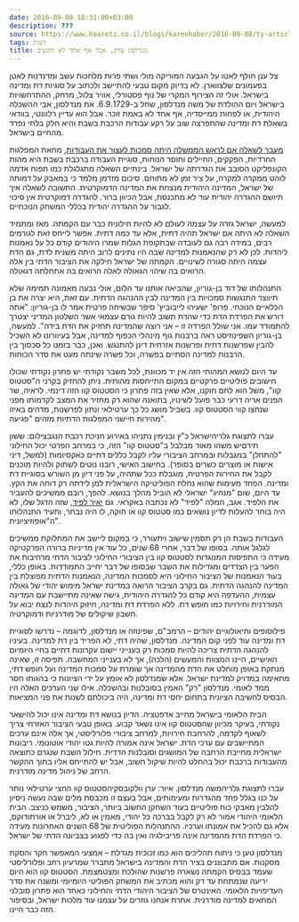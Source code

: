 ```yaml
---
date: 2016-09-08 18:31:00+03:00
description: ???
source: https://www.haaretz.co.il/blogs/karenhaber/2016-09-08/ty-article/0000017f-f8d3-d318-afff-fbf346c20000
tags: דעות
title: מנדלסון צדק, אבל אף אחד לא הקשיב
---
```


צל ענן חולף לאטו על הגבעה המוריקה מולי ושתי פרות מלחכות עשב ומדנדנות לאטן בפעמונים שלצווארן. לא בדיוק מקום טבעי להתיישב ולכתוב על סוגיות דת ומדינה בישראל. אולי זה הצירוף המקרי של נוף פסטורלי, אוויר צלול, מרחק, ההתרחשויות בישראל ויום ההולדת של משה מנדלסון, שחל ב-6.9.1729. את מנדלסון, אבי ההשכלה היהודית, או לפחות ממייסדיה, אף אחד לא באמת זוכר. אבל הוא עדיין רלוונטי, בוודאי בשאלת דת ומדינה שהתפרצה שוב על רקע עבודות הרכבת בשבת והיא חלק בלתי נפרד מהחיים בישראל. 

[מעבר לשאלה אם לראש הממשלה היתה סמכות לעצור את העבודות](/news/politi/2016-09-06/ty-article/0000017f-dc21-db5a-a57f-dc6b2a150000), מחאת המפלגות החרדיות, הפקקים, החיילים וחוסר הנוחות, סוגיית העבודה ברכבת בשבת היא מהות הקונפליקט הסובב את הגדרתה של ישראל. בינתיים השאלה מתגלגלת כמו תפוח אדמה לוהט ממקרה למקרה, על ציר זמן לא מתוחם. סיכום מזדמן מלמד כי במאבק על דמותה של ישראל, המדינה היהודית מנצחת את המדינה הדמוקרטית. התשובה לשאלה איך תיושם ההגדרה יהודית עוד לא מתכנסת, אבל הכיוון ברור. להגדרה דמוקרטית אין סיכוי לגבור על ההגדרה יהודית בכללי המשחק הנוכחיים. 

למעשה, ישראל גזרה על עצמה לעולם לא להיות חילונית כבר עם הקמתה. מאז ומתמיד השאלה לא היתה אם ישראל תהיה דתית, אלא עד כמה דתית. אפשר לייחס זאת לגורמים רבים, במידה רבה גם לעובדה שבתקופת הגלות שמרו היהודים קודם כל על נאמנות ליהדות. לכן לא רק שהנאמנות למדינה שבה היו נתינים לרוב היתה משנית לדת, גם הדת עצמה היתה סגורה לשינויים. הקמתה של ישראל חילקה את הציבור הדתי בין אלה הרואים בה שיהוי הגאולה לאלה הרואים בה אתחלתה דגאולה. 

התנהלותו של דוד בן-גוריון, שהביאה אותנו עד הלום, אולי נבעה מאמונה תמימה שלא תיווצר התנגשות סמכויות בין המדינה לבין ההנהגה הדתית. עם זאת, היא יצרה את בן הכלאיים הנוכחי. פרופ' ישעיהו לייבוביץ' סיפר שבשיחה פרטית אמר לו בן-גוריון: "אתה דורש את הפרדת הדת כדי שהדת תשוב להיות גורם עצמאי אשר השלטון המדיני יצטרך להתמודד עמו. אני שולל הפרדה זו – אני רוצה שהמדינה תחזיק את הדת בידה". למעשה, בן-גוריון השפינוזיסט ראה ברבנות גוף מינהלי הכפוף למדינה, אבל בעיוורונו לא השכיל להבין שפרשנות דתית ופרשנות אזרחית דינן להתנגש. ואכן, כבר בזמנו כל סכסוך בין הרבנות למדינה הסתיים בפשרה, וכל פשרה שינתה מעט את סדר הכוחות. 

עד היום לנושא המהותי הזה אין יד מכוונת, לכל משבר נקודתי יש פתרון נקודתי שכולו חישובים פוליטיים פרקטיים במקום התייחסות מהותית. ניתן להחזיק בקרני ה"סטטוס קוו", משל הוא לחם חוקנו, אלא שאין בזה פתרון כי הסטטוס קוו הזה דינמי. לראיה, שר הפנים אריה דרעי כבר פועל לשינויו, בתואנה שהוא רק מחזיר את המצב לקדמותו מפני שנחצו קווי הסטטוס קוו. בשביל מושג כל כך ערטילאי ונתון לפרשנות, מדהים באיזו מהירות חיישני המפלגות הדתיות מזהים "פגיעה". 

 עברו לתצוגת גלריהישראל כ"ץ ובנימין נתניהו באירוע חניכת רכבת הנגבצילום: ששון תירםיש משהו מאוד מבלבל ב"סטטוס קוו" הזה, כי במרחב הפרטי יכול החילוני "להתחלן" במגבלות ובמרחב הציבורי עליו לקבל כללים דתיים כאקסיומות (למשל, דיני אישות או מוצרים כשרים בסופר). בחישוב האישי, רובנו נוטים לשתוק ולהיות מוכנים לקבל את החירות הפרטית, מוגבלת ככל שתהיה, על פני דיון מן השורש בסוגיית דת ומדינה. הפחד מעימות שהוא נחלת הפוליטיקה הישראלית למן לידתה רק דוחה את הקץ. עד היום, שום "מנהיג" ישראלי לא הוביל מהלך בנושא. להפך, רובם ממשיכים להעביר את הלפיד. אגב, המלה "לפיד" לא נכתבה באקראי. גם [יאיר לפיד](/opinions/2016-09-05/ty-article-opinion/.premium/0000017f-dc00-db22-a17f-fcb165e40000), שזה הדגל שלו, לא היה בוחר להעלות לדיון נושאים כמו סטטוס קוו או חוקה, לו היה נבחר, ותעיד התנהלותו ה"אופוזיציונית". 

העבודות בשבת הן רק תסמין שישוב ויתעורר, כי במקום ליישב את המחלוקת ממשיכים לגלגל אותה. בסופו של דבר, אחרי 68 שנים, כל עוד אין מדיניות ברורה הפרקטיקה מעידה כי התפיסות המנוגדות לסטטוס קוו בין הציבורי החילוני לציבור הדתי מרחיבות את הפער בין הצדדים ומגדילות את השבר שבסופו של דבר יחייב התמודדות. באופן כללי, בעוד הנאמנות של הציבור החילוני היא לסמכות המדינה, הנאמנות הדתית מפוצלת בין המדינה להנהגה הדתית. גם בקרב הציבור הרואה במדינת ישראל מימוש יהודי של גאולה עצמית, ההעדפה היא קודם כל להגדרה היהודית, גישה שאינה מתיישבת עם המדינה המודרנית וחירויות כמו חופש דת. ללא הפרדת דת ומדינה, חיזוק היהדות לנצח יבוא על חשבון שיקולים של מודרניות ודמוקרטיה. 

פילוסופים ותיאולוגיים יהודים – הרמב"ם, שפינוזה או מנדלסון, לדוגמה – נדרשו לסוגיית דת ומדינה עוד לפני קום המדינה. מנדלסון, שהיה דתי, לא הפריד בין דת למדינה. בעיניו להנהגה הדתית צריכה להיות סמכות רק בענייני יישום עקרונות דתיים בחיי היומיום האישיים, היינו המצוות והמעשים (הלכה), אך לא בענייני המחשבה. תפיסה זו, שאינה מנתקת באופן מוחלט את הדת מהמדינה אך שומרת על סמכות המדינה ועל חופש דתי, מתאימה במדויק למדינת ישראל. אלא שמנדלסון לא אומץ על ידי הציונות כי בהגותו חסר ממד לאומי. מנדלסון "רק" האמין בסובלנות ובהשכלה. אילו שני הערכים האלה היו הבסיס לחשיבה הציונית בתחום יחסי דת ומדינה, היה ביכולתם לשנות את פני המציאות. 

הבית הלאומי בישראל מחייב אדפטציה. הדיון בנושא דת ומדינה אינו יכול להישאר נקודתי, בעיקר מכיוון שהסטטוס קוו אינו נשאר קבוע. באופן טבעי הציבור האזרחי צריך לשאוף לקדמה, להרחבת חירויות, למרחב ציבורי פלורליסטי, אך אלה אינם ערכים המתיישבים עם ערכי הדת. ישראל אינה אמורה להיות גטו יהודי אוטונומי. ריבונות ישראלית מחייבת הרחבה של המושגים וסובלנות הדדית. חילול השבת שנגרם כתוצאה מהעבודות ברכבת יכול בהחלט להיות שיקול חשוב, אבל יש להתייחס אליו בתוך ההקשר הרחב של ניהול מדינה מודרנית. 

 עברו לתצוגת גלריהמשה מנדלסון. איור: ערן וולקובסקיהסטטוס קוו החצי ערטילאי נותר על כנו בגלל פחד מהגדרות ומעימותים, אבל בעצם זו מכבסת מלים שבה נעשה ניסיון להלבין מאבקי כוח פוליטיים בעוד השחקן החשוב ביותר, הציבור, משמש כניצב. הבית הלאומי היהודי אמור לא רק לקבל בברכה כל יהודי, מאמין או לא, ליברל או אורתודוקס, אלא גם להכיל את אמונתו וערכיו. ההתנהלות הפוליטית של 68 השנים האחרונות מעידה כי הפרדת הדת מהמדינה אינה פריבילגיה ואין בה כדי לפגוע בצביונה הדתי של ישראל. 

מנדלסון טען כי ניתוח תהליכים הוא כמו זכוכית מגדלת – אמצעי המאפשר חקר והסקת מסקנות. אם מתבוננים בציר הדת והמדינה בישראל מתברר שמרעיון רחב ופלורליסטי שעמד בבסיס הקמתה נשארה פרשנות שהולכת ומצטמצמת. הסטטוס קוו הוא היום יריעה שנמתחת עד דק והוא מכתיב את המשחק הפוליטי היומיומי ומשנה את סדר העדיפויות הלאומי. האינטרס של הציבור היהודי הדתי והחילוני כאחד הוא פתרון סובלני המתאים למדינה מודרנית. אחרת אנחנו גוזרים על עצמנו עוד מלכות ישראל, ובסיפור הזה כבר היינו.